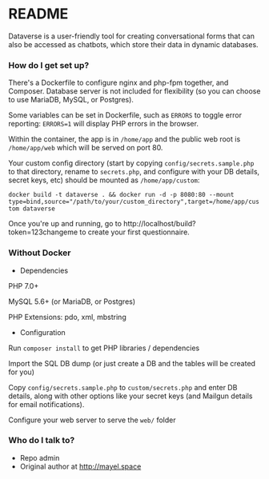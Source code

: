 # README #

Dataverse is a user-friendly tool for creating conversational forms that can also be accessed as chatbots, which store their data in dynamic databases.


### How do I get set up? ###

There's a Dockerfile to configure nginx and php-fpm together, and Composer. Database server is not included for flexibility (so you can choose to use MariaDB, MySQL, or Postgres).

Some variables can be set in Dockerfile, such as `ERRORS` to toggle error reporting: `ERRORS=1` will display PHP errors in the browser.

Within the container, the app is in `/home/app` and the public web root is `/home/app/web` which will be served on port 80.

Your custom config directory (start by copying `config/secrets.sample.php` to that directory, rename to `secrets.php`, and configure with your DB details, secret keys, etc) should be mounted as `/home/app/custom`:

  `docker build -t dataverse . && docker run -d -p 8080:80 --mount type=bind,source="/path/to/your/custom_directory",target=/home/app/custom dataverse`

Once you're up and running, go to http://localhost/build?token=123changeme to create your first questionnaire.

### Without Docker ###

* Dependencies

PHP 7.0+

MySQL 5.6+ (or MariaDB, or Postgres)

PHP Extensions: pdo, xml, mbstring

* Configuration

Run `composer install` to get PHP libraries / dependencies

Import the SQL DB dump (or just create a DB and the tables will be created for you)

Copy `config/secrets.sample.php` to `custom/secrets.php` and enter DB details, along with other options like your secret keys (and Mailgun details for email notifications).

Configure your web server to serve the `web/` folder


### Who do I talk to? ###

* Repo admin
* Original author at http://mayel.space
